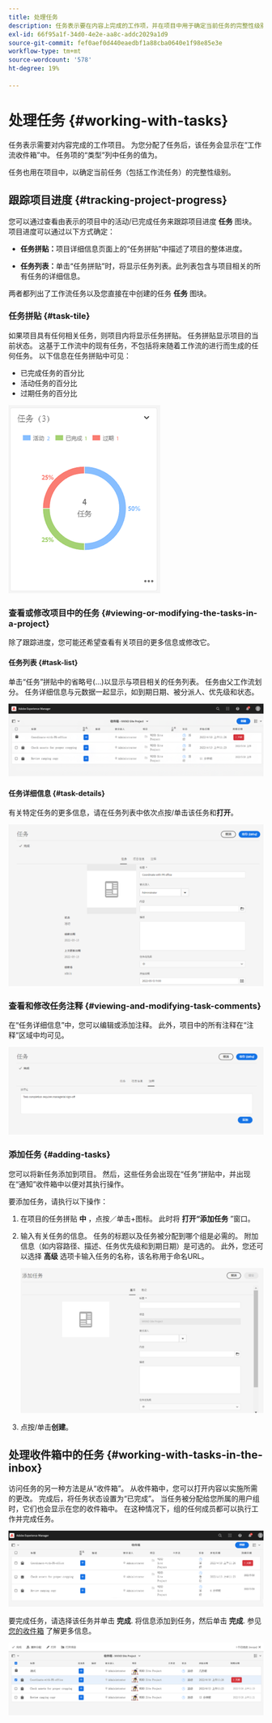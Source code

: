 ```yaml
---
title: 处理任务
description: 任务表示要在内容上完成的工作项，并在项目中用于确定当前任务的完整性级别
exl-id: 66f95a1f-34d0-4e2e-aa8c-addc2029a1d9
source-git-commit: fef0aef0d440eaedbf1a88cba0640e1f98e85e3e
workflow-type: tm+mt
source-wordcount: '578'
ht-degree: 19%

---
```


# 处理任务 {#working-with-tasks}

任务表示需要对内容完成的工作项目。 为您分配了任务后，该任务会显示在“工作流收件箱”中。 任务项的“类型”列中任务的值为。

任务也用在项目中，以确定当前任务（包括工作流任务）的完整性级别。

## 跟踪项目进度 {#tracking-project-progress}

您可以通过查看由表示的项目中的活动/已完成任务来跟踪项目进度 **任务** 图块。 项目进度可以通过以下方式确定：

* **任务拼贴：**&#x200B;项目详细信息页面上的“任务拼贴”中描述了项目的整体进度。

* **任务列表：**&#x200B;单击“任务拼贴”时，将显示任务列表。此列表包含与项目相关的所有任务的详细信息。

两者都列出了工作流任务以及您直接在中创建的任务 **任务** 图块。

### 任务拼贴 {#task-tile}

如果项目具有任何相关任务，则项目内将显示任务拼贴。 任务拼贴显示项目的当前状态。 这基于工作流中的现有任务，不包括将来随着工作流的进行而生成的任何任务。 以下信息在任务拼贴中可见：

* 已完成任务的百分比
* 活动任务的百分比
* 过期任务的百分比

![“任务”拼贴](/help/sites-cloud/authoring/assets/projects-tasks-breakdown.png)

### 查看或修改项目中的任务 {#viewing-or-modifying-the-tasks-in-a-project}

除了跟踪进度，您可能还希望查看有关项目的更多信息或修改它。

#### 任务列表 {#task-list}

单击“任务”拼贴中的省略号(...)以显示与项目相关的任务列表。 任务由父工作流划分。 任务详细信息与元数据一起显示，如到期日期、被分派人、优先级和状态。

![任务列表](/help/sites-cloud/authoring/assets/projects-task-list.png)

#### 任务详细信息 {#task-details}

有关特定任务的更多信息，请在任务列表中依次点按/单击该任务和&#x200B;**打开**。

![任务详细信息](/help/sites-cloud/authoring/assets/projects-task-details.png)

### 查看和修改任务注释 {#viewing-and-modifying-task-comments}

在“任务详细信息”中，您可以编辑或添加注释。 此外，项目中的所有注释在“注释”区域中均可见。

![有关任务的评论](/help/sites-cloud/authoring/assets/projects-tasks-comments.png)

### 添加任务 {#adding-tasks}

您可以将新任务添加到项目。 然后，这些任务会出现在“任务”拼贴中，并出现在“通知”收件箱中以便对其执行操作。

要添加任务，请执行以下操作：

1. 在项目的任务拼贴 **中** ，点按／单击+图标。 此时将 **打开“添加任务** ”窗口。
1. 输入有关任务的信息。 任务的标题以及任务被分配到哪个组是必需的。 附加信息（如内容路径、描述、任务优先级和到期日期）是可选的。 此外，您还可以选择 **高级** 选项卡输入任务的名称，该名称用于命名URL。

   ![添加任务](/help/sites-cloud/authoring/assets/projects-add-task.png)

1. 点按/单击&#x200B;**创建**。

## 处理收件箱中的任务 {#working-with-tasks-in-the-inbox}

访问任务的另一种方法是从“收件箱”。 从收件箱中，您可以打开内容以实施所需的更改。 完成后，将任务状态设置为“已完成”。 当任务被分配给您所属的用户组时，它们也会显示在您的收件箱中。 在这种情况下，组的任何成员都可以执行工作并完成任务。

![收件箱中的任务](/help/sites-cloud/authoring/assets/projects-task-inbox.png)

要完成任务，请选择该任务并单击 **完成**. 将信息添加到任务，然后单击 **完成**. 参见 [您的收件箱](/help/sites-cloud/authoring/getting-started/inbox.md) 了解更多信息。

![任务通知](/help/sites-cloud/authoring/assets/projects-task-notifications.png)
